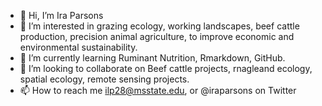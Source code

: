 - 👋 Hi, I’m Ira Parsons
- 👀 I’m interested in grazing ecology, working landscapes, beef cattle production, precision animal agriculture, to improve economic and environmental sustainability.
- 🌱 I’m currently learning Ruminant Nutrition, Rmarkdown, GitHub.
- 💞️ I’m looking to collaborate on Beef cattle projects, rnagleand ecology, spatial ecology, remote sensing projects.
- 📫 How to reach me ilp28@msstate.edu, or @iraparsons on Twitter

<!---
irap93/irap93 is a ✨ special ✨ repository because its `README.md` (this file) appears on your GitHub profile.
You can click the Preview link to take a look at your changes.
--->
